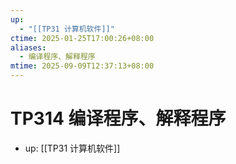 ```yaml
---
up:
  - "[[TP31 计算机软件]]"
ctime: 2025-01-25T17:00:26+08:00
aliases:
  - 编译程序、解释程序
mtime: 2025-09-09T12:37:13+08:00
---
```


# TP314 编译程序、解释程序

- up: [[TP31 计算机软件]]
